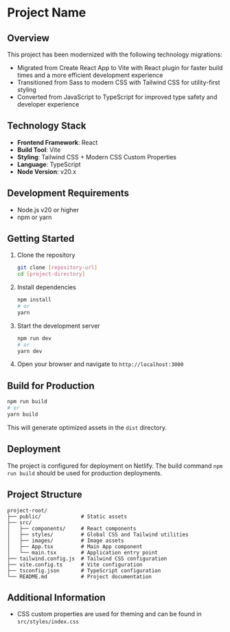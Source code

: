 # Project Name

## Overview

This project has been modernized with the following technology migrations:

- Migrated from Create React App to Vite with React plugin for faster build times and a more efficient development experience
- Transitioned from Sass to modern CSS with Tailwind CSS for utility-first styling
- Converted from JavaScript to TypeScript for improved type safety and developer experience

## Technology Stack

- **Frontend Framework**: React
- **Build Tool**: Vite
- **Styling**: Tailwind CSS + Modern CSS Custom Properties
- **Language**: TypeScript
- **Node Version**: v20.x

## Development Requirements

- Node.js v20 or higher
- npm or yarn

## Getting Started

1. Clone the repository

   ```bash
   git clone [repository-url]
   cd [project-directory]
   ```

2. Install dependencies

   ```bash
   npm install
   # or
   yarn
   ```

3. Start the development server

   ```bash
   npm run dev
   # or
   yarn dev
   ```

4. Open your browser and navigate to `http://localhost:3000`

## Build for Production

```bash
npm run build
# or
yarn build
```

This will generate optimized assets in the `dist` directory.

## Deployment

The project is configured for deployment on Netlify. The build command `npm run build` should be used for production deployments.

## Project Structure

```
project-root/
├── public/             # Static assets
├── src/
│   ├── components/     # React components
│   ├── styles/         # Global CSS and Tailwind utilities
│   ├── images/         # Image assets
│   ├── App.tsx         # Main App component
│   └── main.tsx        # Application entry point
├── tailwind.config.js  # Tailwind CSS configuration
├── vite.config.ts      # Vite configuration
├── tsconfig.json       # TypeScript configuration
└── README.md           # Project documentation
```

## Additional Information

- CSS custom properties are used for theming and can be found in `src/styles/index.css`
